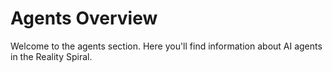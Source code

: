 # Agents Overview
Welcome to the agents section. Here you'll find information about AI agents in the Reality Spiral.